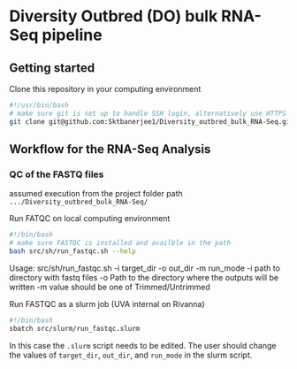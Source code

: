 # Diversity Outbred (DO) bulk RNA-Seq pipeline

## Getting started

Clone this repository in your computing environment

```bash
#!/usr/bin/bash
# make sure git is set up to handle SSH login, alternatively use HTTPS
git clone git@github.com:Sktbanerjee1/Diversity_outbred_bulk_RNA-Seq.git
```

## Workflow for the RNA-Seq Analysis

### QC of the FASTQ files

assumed execution from the project folder path `.../Diversity_outbred_bulk_RNA-Seq/`

Run FATQC on local computing environment

```bash
#!/bin/bash
# make sure FASTQC is installed and availble in the path
bash src/sh/run_fastqc.sh --help
```
Usage: src/sh/run_fastqc.sh -i target_dir -o out_dir -m run_mode
    -i path to directory with fastq files
    -o Path to the directory where the outputs will be written
    -m value should be one of Trimmed/Untrimmed 

Run FASTQC as a slurm job (UVA internal on Rivanna)

```bash
#!/bin/bash
sbatch src/slurm/run_fastqc.slurm
```
In this case the `.slurm` script needs to be edited. The user should change the values of  `target_dir`, `out_dir`, and `run_mode` in the slurm script.
